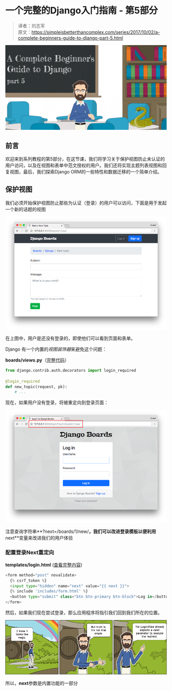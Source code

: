 # 一个完整的Django入门指南 - 第5部分

> 译者：刘志军  
> 原文：https://simpleisbetterthancomplex.com/series/2017/10/02/a-complete-beginners-guide-to-django-part-5.html

![5-1.jpg](./statics/5-1.jpg)


## 前言

欢迎来到系列教程的第5部分，在这节课，我们将学习关于保护视图防止未认证的用户访问，以及在视图和表单中范文授权的用户。我们还将实现主题列表视图和回复视图，最后，我们探索Django ORM的一些特性和数据迁移的一个简单介绍。


## 保护视图

我们必须开始保护视图防止那些为认证（登录）的用户可以访问，下面是用于发起一个新的话题的视图

![5-2.png](./statics/5-2.png)

在上图中，用户是还没有登录的，即使他们可以看到页面和表单。

Django 有一个内置的*视图装饰器*来避免这个问题：

**boards/views.py**（[完整代码](https://gist.github.com/vitorfs/4d3334a0daa9e7a872653a22ff39320a#file-models-py-L19)）

```python
from django.contrib.auth.decorators import login_required

@login_required
def new_topic(request, pk):
    # ...
```

现在，如果用户没有登录，将被重定向到登录页面：

![5-3.png](./statics/5-3.png)

注意查询字符串**?next=/boards/1/new/**，我们可以改进登录模板以便利用**next**变量来改进我们的用户体验

### 配置登录Next重定向

**templates/login.html** ([查看完整内容](https://gist.github.com/vitorfs/1ab597fe18e2dc56028f7aa8c3b588b3#file-login-html-L13))

```python
<form method="post" novalidate>
  {% csrf_token %}
  <input type="hidden" name="next" value="{{ next }}">
  {% include 'includes/form.html' %}
  <button type="submit" class="btn btn-primary btn-block">Log in</button>
</form>
```

然后，如果我们现在尝试登录，那么应用程序将指引我们回到我们所在的位置。

![5-4.png](./statics/5-4.png)

所以，**next**参数是内置功能的一部分





































